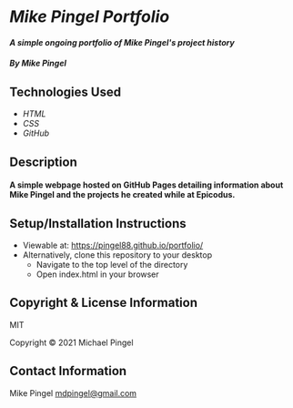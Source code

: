 # _Mike Pingel Portfolio_
#### _A simple ongoing portfolio of Mike Pingel's project history_
#### _By Mike Pingel_
## Technologies Used
* _HTML_
* _CSS_
* _GitHub_
## Description
#### A simple webpage hosted on GitHub Pages detailing information about Mike Pingel and the projects he created while at Epicodus.
## Setup/Installation Instructions
* Viewable at: https://pingel88.github.io/portfolio/
* Alternatively, clone this repository to your desktop
  * Navigate to the top level of the directory
  * Open index.html in your browser
## Copyright & License Information
MIT

Copyright &copy; 2021 Michael Pingel
## Contact Information
Mike Pingel mdpingel@gmail.com
